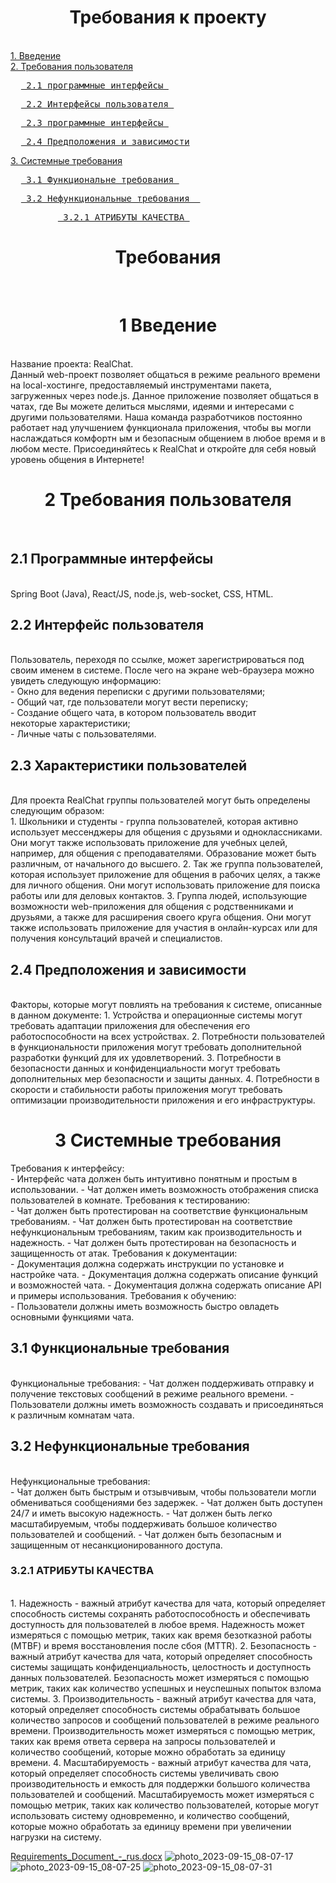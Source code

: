 <h1 align="center">Требования к проекту</h1> <br>
<a href="#vv">1. Введение</a> <br>
<a href="#требования">2. Требования пользователя</a><br>
<pre>  <a href="#интерфейсные1"> 2.1 программные интерфейсы </a> </pre>
<pre>  <a href="#интерфейсные2"> 2.2 Интерфейсы пользователя </a> </pre>
<pre>  <a href="#интерфейсные3"> 2.3 программные интерфейсы </a> </pre>
<pre>  <a href="#интерфейсные4"> 2.4 Предположения и зависимости</a></pre>
<a href="#требования2"> 3. Системные требования</a><br>
<pre>  <a href="#Функциональные"> 3.1 Функциональне требования </a> </pre>
<pre>  <a href="32-нефункциональные-требования-"> 3.2 Нефункциональные требования  </a> </pre>
<pre>         <a href="#Функциональные1_1"> 3.2.1 АТРИБУТЫ КАЧЕСТВА </a> </pre>
                


<h1 align="center">Требования </h1><br>
<h1 align="center" id="vv">1 Введение </h1><br>
Название проекта: RealChat.<br>
Данный web-проект позволяет общаться в режиме реального времени на local-хостинге, предоставляемый инструментами пакета, загруженных через node.js. Данное приложение позволяет общаться в чатах, где Вы можете делиться мыслями, идеями и интересами с другими пользователями. Наша команда разработчиков постоянно работает над улучшением функционала приложения, чтобы вы могли наслаждаться комфортн
ым и безопасным общением в любое время и в любом месте. Присоединяйтесь к RealChat и откройте для себя новый уровень общения в Интернете! <br>
<h1 align="center" id="требования">2 Требования пользователя </h1><br>
<h2 align="left" id="интерфейсные1">2.1 Программные интерфейсы </h2> <br>
Spring Boot (Java), React/JS, node.js, web-socket, CSS, HTML. <br>
<h2 align="left" id="интерфейсные2" >2.2 Интерфейс пользователя </h2><br>
Пользователь, переходя по ссылке, может зарегистрироваться под своим именем в системе. После чего на экране web-браузера можно увидеть следующую информацию:  <br>
-	Окно для ведения переписки с другими пользователями; <br>
-	Общий чат, где пользователи могут вести переписку; <br>
-	Создание общего чата, в котором пользователь вводит <br>
некоторые характеристики; <br>
-	Личные чаты с пользователями. <br>
<h2 align="left" id="интерфейсные3">2.3 Характеристики пользователей </h2><br>
Для проекта RealChat группы пользователей могут быть определены следующим образом: <br>
1. Школьники и студенты - группа пользователей, которая активно использует мессенджеры для общения с друзьями и одноклассниками. Они могут также использовать приложение для учебных целей, например, для общения с преподавателями. Образование может быть различным, от начального до высшего. 
2. Так же группа пользователей, которая использует приложение для общения в рабочих целях, а также для личного общения. Они могут использовать приложение для поиска работы или для деловых контактов.
3. Группа людей, использующие возможности web-приложения для общения с родственниками и друзьями, а также для расширения своего круга общения. Они могут также использовать приложение для участия в онлайн-курсах или для получения консультаций врачей и специалистов.
<h2 align="left" id="интерфейсные4">2.4 Предположения и зависимости </h2> <br>
Факторы, которые могут повлиять на требования к системе, описанные в данном документе:
1. Устройства и операционные системы могут требовать адаптации приложения для обеспечения его работоспособности на всех устройствах.
2. Потребности пользователей в функциональности приложения могут требовать дополнительной разработки функций для их удовлетворений.
3. Потребности в безопасности данных и конфиденциальности могут требовать дополнительных мер безопасности и защиты данных.
4. Потребности в скорости и стабильности работы приложения могут требовать оптимизации производительности приложения и его инфраструктуры. <br>
<h1 align="center" id="#требования2" >3 Системные требования</h1>
Требования к интерфейсу: <br>
- Интерфейс чата должен быть интуитивно понятным и простым в использовании.
- Чат должен иметь возможность отображения списка пользователей в комнате.
Требования к тестированию: <br>
- Чат должен быть протестирован на соответствие функциональным требованиям.
- Чат должен быть протестирован на соответствие нефункциональным требованиям, таким как производительность и надежность.
- Чат должен быть протестирован на безопасность и защищенность от атак.
Требования к документации: <br>
- Документация должна содержать инструкции по установке и настройке чата.
- Документация должна содержать описание функций и возможностей чата.
- Документация должна содержать описание API и примеры использования.
Требования к обучению: <br>
- Пользователи должны иметь возможность быстро овладеть основными функциями чата. <br>
<h2 align="left" id="#Функциональные">3.1 Функциональные требования </h2><br>
Функциональные требования:
- Чат должен поддерживать отправку и получение текстовых сообщений в режиме реального времени.
- Пользователи должны иметь возможность создавать и присоединяться к различным комнатам чата. <br>
<h2 align="left" id="#Функциональные1">3.2 Нефункциональные требования </h2><br>
Нефункциональные требования: <br>
- Чат должен быть быстрым и отзывчивым, чтобы пользователи могли обмениваться сообщениями без задержек.
- Чат должен быть доступен 24/7 и иметь высокую надежность.
- Чат должен быть легко масштабируемым, чтобы поддерживать большое количество пользователей и сообщений.
- Чат должен быть безопасным и защищенным от несанкционированного доступа. <br>

<h3 align="left" id="#Функциональные1_1">3.2.1 АТРИБУТЫ КАЧЕСТВА </h3><br>
1. Надежность - важный атрибут качества для чата, который определяет способность системы сохранять работоспособность и обеспечивать доступность для пользователей в любое время. Надежность может измеряться с помощью метрик, таких как время безотказной работы (MTBF) и время восстановления после сбоя (MTTR).
2. Безопасность - важный атрибут качества для чата, который определяет способность системы защищать конфиденциальность, целостность и доступность данных пользователей. Безопасность может измеряться с помощью метрик, таких как количество успешных и неуспешных попыток взлома системы.
3. Производительность - важный атрибут качества для чата, который определяет способность системы обрабатывать большое количество запросов и сообщений пользователей в режиме реального времени. Производительность может измеряться с помощью метрик, таких как время ответа сервера на запросы пользователей и количество сообщений, которые можно обработать за единицу времени.
4. Масштабируемость - важный атрибут качества для чата, который определяет способность системы увеличивать свою производительность и емкость для поддержки большого количества пользователей и сообщений. Масштабируемость может измеряться с помощью метрик, таких как количество пользователей, которые могут использовать систему одновременно, и количество сообщений, которые можно обработать за единицу времени при увеличении нагрузки на систему.

[Requirements_Document_-_rus.docx](https://github.com/MichaelSemenov/RealChat/files/12617144/Requirements_Document_-_rus.docx)
![photo_2023-09-15_08-07-17](https://github.com/MichaelSemenov/RealChat/assets/118275064/17da4028-d5c7-4076-aebf-e29083c821f5)
![photo_2023-09-15_08-07-25](https://github.com/MichaelSemenov/RealChat/assets/118275064/11be7e1a-b1e6-402e-9d1b-55434986defb)
![photo_2023-09-15_08-07-31](https://github.com/MichaelSemenov/RealChat/assets/118275064/39bbf9e4-97b7-4618-870f-dacfeb6f9c8c)
